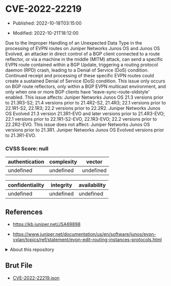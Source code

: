 # CVE-2022-22219

- Published: 2022-10-18T03:15:00

- Modified: 2022-10-21T18:12:00

Due to the Improper Handling of an Unexpected Data Type in the processing of EVPN routes on Juniper Networks Junos OS and Junos OS Evolved, an attacker in direct control of a BGP client connected to a route reflector, or via a machine in the middle (MITM) attack, can send a specific EVPN route contained within a BGP Update, triggering a routing protocol daemon (RPD) crash, leading to a Denial of Service (DoS) condition. Continued receipt and processing of these specific EVPN routes could create a sustained Denial of Service (DoS) condition. This issue only occurs on BGP route reflectors, only within a BGP EVPN multicast environment, and only when one or more BGP clients have 'leave-sync-route-oldstyle' enabled. This issue affects: Juniper Networks Junos OS 21.3 versions prior to 21.3R3-S2; 21.4 versions prior to 21.4R2-S2, 21.4R3; 22.1 versions prior to 22.1R1-S2, 22.1R3; 22.2 versions prior to 22.2R2. Juniper Networks Junos OS Evolved 21.3 version 21.3R1-EVO and later versions prior to 21.4R3-EVO; 22.1 versions prior to 22.1R1-S2-EVO, 22.1R3-EVO; 22.2 versions prior to 22.2R2-EVO. This issue does not affect: Juniper Networks Junos OS versions prior to 21.3R1. Juniper Networks Junos OS Evolved versions prior to 21.3R1-EVO.

### CVSS Score: **null**

| authentication | complexity | vector |
| --- | --- | --- |
| undefined | undefined | undefined |

| confidentiality | integrity | availability |
| --- | --- | --- |
| undefined | undefined | undefined |

## References

* https://kb.juniper.net/JSA69898

* https://www.juniper.net/documentation/us/en/software/junos/evpn-vxlan/topics/ref/statement/evpn-edit-routing-instances-protocols.html

<details>
<summary>About this repository</summary> 

  This repository is part of the project [Live Hack CVE](https://github.com/Live-Hack-CVE). Main website can be found [www.live-hack.org](https://www.live-hack.org) 
  
  Made by [Sn0wAlice](https://github.com/Sn0wAlice) for the people that care about security and need to have a feed of the latest CVEs. Hope you enjoy it, don't forget to star the repo and follow me on [Twitter](https://twitter.com/Sn0wAlice) and [Github](https://github.com/Sn0wAlice). And that is my [personnal website](https://www.alice-snow.me/)

  - [Home Page](https://github.com/Live-Hack-CVE)
  - [Framework](https://github.com/Live-Hack-CVE/cve-framework)
  - [CVE database](https://github.com/Live-Hack-CVE/full_database)
  - [Changelog](https://github.com/Live-Hack-CVE/Changelog)
</details>

## Brut File

* [CVE-2022-22219.json](https://raw.githubusercontent.com/Live-Hack-CVE/full_database/main/cves/2022/CVE-2022-22219.json)

